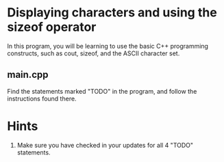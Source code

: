 # Displaying characters and using the sizeof operator
In this program, you will be learning to use the basic C++ programming constructs, such as cout, sizeof, and the ASCII character set.

## main.cpp
Find the statements marked "TODO" in the program, and follow the instructions found there.

# Hints
1. Make sure you have checked in your updates for all 4 "TODO" statements.
